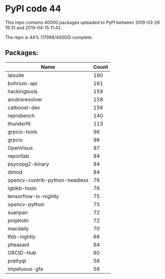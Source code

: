 # PyPI code 44

This repo contains 40000 packages uploaded to PyPI between 
2019-03-26 19:31 and 2019-04-15 11:42.

The repo is 44% (17998/40000) complete.

## Packages:

| Name  | Count |
| ----- | ----- |
| lalsuite | 190 |
| bohrium-api | 161 |
| hackingtools | 159 |
| aiodnsresolver | 158 |
| catboost-dev | 156 |
| reprobench | 140 |
| thunderfit | 113 |
| grpcio-tools | 96 |
| grpcio | 96 |
| OpenVisus | 87 |
| reportlab | 84 |
| psycopg2-binary | 84 |
| dimod | 84 |
| opencv-contrib-python-headless | 76 |
| lgblkb-tools | 76 |
| tensorflow-io-nightly | 75 |
| opencv-python | 75 |
| suanpan | 72 |
| projetotn | 72 |
| macdaily | 70 |
| tfds-nightly | 66 |
| pheasant | 64 |
| ORCID-Hub | 60 |
| prettyqt | 56 |
| impetuous-gfa | 56 |


